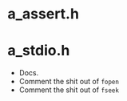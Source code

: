 # a_assert.h

# a_stdio.h
- Docs.
- Comment the shit out of `fopen`
- Comment the shit out of `fseek`